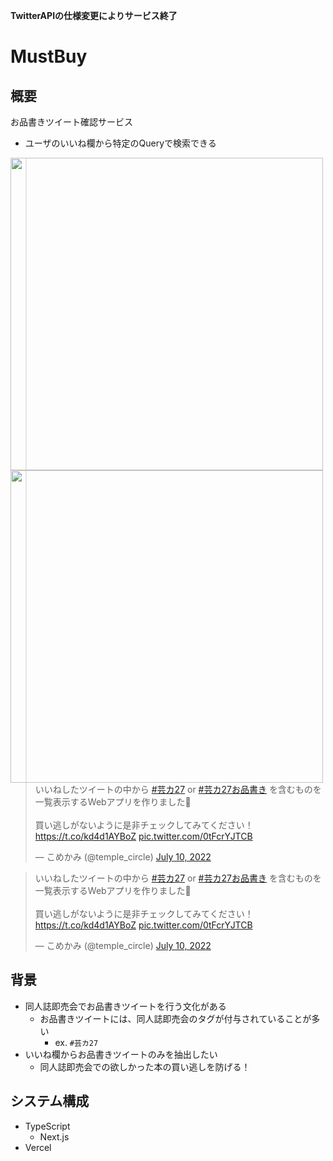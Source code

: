 **TwitterAPIの仕様変更によりサービス終了**

# MustBuy

## 概要

お品書きツイート確認サービス

- ユーザのいいね欄から特定のQueryで検索できる

<div style="float: left">
<img src="https://github.com/tmp-friends/victo/assets/52572364/4c200954-89a2-41eb-a2cf-23545e27edd6" height="500px"/>
<img src="https://github.com/tmp-friends/victo/assets/52572364/a32f6d79-defa-4db8-abbf-ddd09db3c0de" height="500px"/>
</div>

<blockquote class="twitter-tweet"><p lang="ja" dir="ltr">いいねしたツイートの中から <a href="https://twitter.com/hashtag/%E8%8A%B8%E3%82%AB27?src=hash&amp;ref_src=twsrc%5Etfw">#芸カ27</a> or <a href="https://twitter.com/hashtag/%E8%8A%B8%E3%82%AB27%E3%81%8A%E5%93%81%E6%9B%B8%E3%81%8D?src=hash&amp;ref_src=twsrc%5Etfw">#芸カ27お品書き</a> を含むものを一覧表示するWebアプリを作りました🎉<br><br>買い逃しがないように是非チェックしてみてください！<a href="https://t.co/kd4d1AYBoZ">https://t.co/kd4d1AYBoZ</a> <a href="https://t.co/0tFcrYJTCB">pic.twitter.com/0tFcrYJTCB</a></p>&mdash; こめかみ (@temple_circle) <a href="https://twitter.com/temple_circle/status/1545929664681877504?ref_src=twsrc%5Etfw">July 10, 2022</a></blockquote> <script async src="https://platform.twitter.com/widgets.js" charset="utf-8"></script>

<blockquote class="twitter-tweet"><p lang="ja" dir="ltr">いいねしたツイートの中から <a href="https://twitter.com/hashtag/%E8%8A%B8%E3%82%AB27?src=hash&amp;ref_src=twsrc%5Etfw">#芸カ27</a> or <a href="https://twitter.com/hashtag/%E8%8A%B8%E3%82%AB27%E3%81%8A%E5%93%81%E6%9B%B8%E3%81%8D?src=hash&amp;ref_src=twsrc%5Etfw">#芸カ27お品書き</a> を含むものを一覧表示するWebアプリを作りました🎉<br><br>買い逃しがないように是非チェックしてみてください！<a href="https://t.co/kd4d1AYBoZ">https://t.co/kd4d1AYBoZ</a> <a href="https://t.co/0tFcrYJTCB">pic.twitter.com/0tFcrYJTCB</a></p>&mdash; こめかみ (@temple_circle) <a href="https://twitter.com/temple_circle/status/1545929664681877504?ref_src=twsrc%5Etfw">July 10, 2022</a></blockquote> <script async src="https://platform.twitter.com/widgets.js" charset="utf-8"></script>

## 背景

- 同人誌即売会でお品書きツイートを行う文化がある
  - お品書きツイートには、同人誌即売会のタグが付与されていることが多い
    - ex. `#芸カ27`
- いいね欄からお品書きツイートのみを抽出したい
  - 同人誌即売会での欲しかった本の買い逃しを防げる！

## システム構成

- TypeScript
  - Next.js
- Vercel
